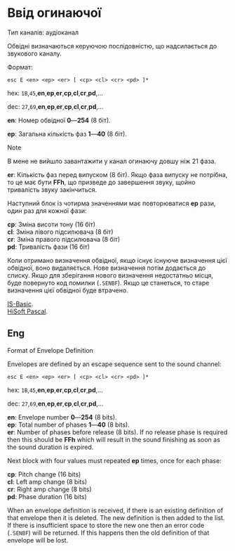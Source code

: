 # Ввід огинаючої

Тип каналів: аудіоканал

Обвідні визначаються керуючою послідовністю, що надсилається до звукового каналу.

Формат:

`esc E <en> <ep> <er> [ <cp> <cl> <cr> <pd> ]*`

hex: `1B`,`45`,**en**,**ep**,**er**,**cp**,**cl**,**cr**,**pd**,...

dec: `27`,`69`,**en**,**ep**,**er**,**cp**,**cl**,**cr**,**pd**,...

**en**: Номер обвідної **0**—**254** (8 біт).

**ep**: Загальна кількість фаз **1**—**40** (8 біт).

> [!NOTE]
> В мене не вийшло завантажити у канал огинаючу довшу ніж 21 фаза.

**er**: Кількість фаз перед випуском (8 біт). Якщо фаза випуску не потрібна, то це має бути **FFh**, що призведе до завершення звуку, щойно тривалість звуку закінчиться.

Наступний блок із чотирма значеннями має повторюватися **ep** рази, один раз для кожної фази:

**cp**: Зміна висоти тону (16 біт)  
**cl**: Зміна лівого підсилювача (8 біт)  
**cr**: Зміна правого підсилювача (8 біт)  
**pd**: Тривалість фази (16 біт)  

Коли отримано визначення обвідної, якщо існує існуюче визначення цієї обвідної, воно видаляється. Нове визначення потім додається до списку. Якщо для зберігання нового визначення недостатньо місця, буде повернуто код помилки (`.SENBF`). Якщо це станеться, то старе визначення цієї обвідної буде втрачено.

[IS-Basic](../../is-basic_man-en/man_cs-envelope.md).  
[HiSoft Pascal](../../hisoft-pascal-hpu/sound.hpu.md).  

## Eng 

Format of Envelope Definition

Envelopes are defined by an escape sequence sent to the sound channel:

`esc E <en> <ep> <er> [ <cp> <cl> <cr> <pd> ]*`

hex: `1B`,`45`,**en**,**ep**,**er**,**cp**,**cl**,**cr**,**pd**,...

dec: `27`,`69`,**en**,**ep**,**er**,**cp**,**cl**,**cr**,**pd**,...

**en**: Envelope number **0**—**254** (8 bits).  
**ep**: Total number of phases **1**—**40** (8 bits).  
**er**: Number of phases before release (8 bits). If no release phase is required then this should be **FFh** which will result in the sound finishing as soon as the sound duration is expired.  

Next block with four values must repeated **ep** times, once for each phase:

**cp**: Pitch change (16 bits)  
**cl**: Left amp change (8 bits)  
**cr**: Right amp change (8 bits)  
**pd**: Phase duration (16 bits)  

 When an envelope definition is received, if there is an existing definition of that envelope then it is deleted. The new definition is then added to the list. If there is insufficient space to store the new one then an error code (`.SENBF`) will be returned. If this happens then the old definition of that envelope will be lost.
